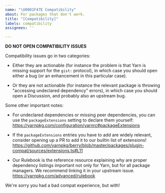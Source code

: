 ```yaml
---
name: "\U0001F47E Compatibility"
about: For packages that don't work.
title: "[Compatibility]"
labels: compatibility
assignees: ''

---
```


**DO NOT OPEN COMPATIBILITY ISSUES**

Compatibility issues go in two categories:

- Either they are actionable (for instance the problem is that Yarn is missing support for
  the `gist:` protocol), in which case you should open either a bug (or an enhancement in
  this particular case).

- Or they are not actionable (for instance the relevant package is throwing "accessing
  undeclared dependency" errors), in which case you should open a Discussion, and probably
  also an upstream bug.

Some other important notes:

- For undeclared dependencies or missing peer dependencies, you can use the `packageExtensions`
  setting to declare them yourself:
  https://yarnpkg.com/configuration/yarnrc#packageExtensions

- If the `packageExtensions` entries you have to add are widely relevant, consider opening up a
  PR to add it to our builtin list of extensions!
  https://github.com/yarnpkg/berry/blob/master/packages/plugin-compat/sources/extensions.ts#L11

- Our Rulebook is the reference resource explaining why are proper dependency listings important
  not only for Yarn, but for all package managers. We recommend linking it in your upstream issue.
  https://yarnpkg.com/advanced/rulebook

We're sorry you had a bad compat experience, but with!
